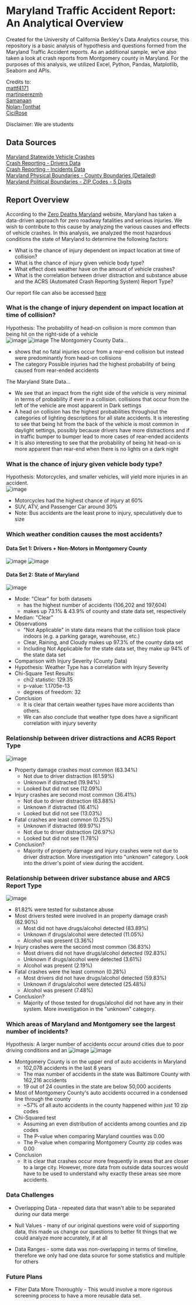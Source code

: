 # Maryland Traffic Accident Report: An Analytical Overview

Created for the University of California Berkley's Data Analytics course, this repository is a basic analysis of hypothesis and questions formed from the Maryland Traffic Accident reports. As an additional sample, we've also taken a look at crash reports from Montgomery county in Maryland. For the purposes of this analysis, we utilized Excel, Python, Pandas, Matplotlib, Seaborn and APIs.

Credits to:  
[mattf4171](https://github.com/mattf4171)  
[martinperezmh](https://github.com/martinperezmh)  
[Samanaan](https://github.com/Samanaan)  
[Nolan-Tonthat](https://github.com/Nolan-Tonthat)  
[CiciRose](https://github.com/CiciRose)

Disclaimer: We are students

## Data Sources

[Maryland Statewide Vehicle Crashes](https://catalog.data.gov/dataset/maryland-statewide-vehicle-crashes)  
[Crash Reporting - Drivers Data](https://catalog.data.gov/dataset/crash-reporting-drivers-data)  
[Crash Reporting - Incidents Data](https://data.montgomerycountymd.gov/Public-Safety/Crash-Reporting-Incidents-Data/bhju-22kf)  
[Maryland Physical Boundaries - County Boundaries (Detailed)](https://data.imap.maryland.gov/datasets/maryland::maryland-physical-boundaries-county-boundaries-detailed/explore?location=39.112176%2C-75.214890%2C8.00)  
[Maryland Political Boundaries - ZIP Codes - 5 Digits](https://data.imap.maryland.gov/datasets/maryland::maryland-political-boundaries-zip-codes-5-digit/explore?location=39.051957%2C-76.924091%2C10.00)  

## Report Overview

According to the [Zero Deaths Maryland](https://zerodeathsmd.gov/resources/crashdata/) website, Maryland has taken a data-driven approach for zero roadway fatalities and serious injuries. We wish to contribute to this cause by analyzing the various causes and effects of vehicle crashes. In this analysis, we analyzed the most hazardous conditions the state of Maryland to determine the following factors:  
* What is the chance of injury dependent on impact location at time of collision?
* What is the chance of injury given vehicle body type?
* What effect does weather have on the amount of vehicle crashes?
* What is the correlation between driver distraction and substance abuse and the ACRS (Automated Crash Reporting System) Report Type?

Our report file can also be accessed [here](https://docs.google.com/presentation/d/1g3qQqzpmoA4AUN7YhMe25vYk61qLxh9zNc-qlXNvWAo/edit#slide=id.g230f81c7ee2_1_1)
 

### What is the change of injury dependent on impact location at time of collision?
Hypothesis: The probability of head-on collision is more common than being hit on the right-side of a vehicle  
![image](https://raw.githubusercontent.com/mattf4171/Montgomery-County-Collision-Analysis/main/images/CountyDistOfImpactProb.png)
![image](https://raw.githubusercontent.com/mattf4171/Montgomery-County-Collision-Analysis/main/images/StateDistOfImpactProb.png)
The Montgomery County Data...  
* shows that no fatal injuries occur from a rear-end collision but instead were predominantly from head-on collisions   
* The category Possible injuries had the highest probability of being caused from rear-ended accidents  

The Maryland State Data...
* We see that an impact from the right side of the vehicle is very minimal in terms of probability if ever in a collision. collisions that occur from the left of the vehicle are most apparent in Dark settings
* A head on collision has the highest probabilities throughout the categories of lighting descriptions for all state accidents. It is interesting to see that being hit from the back of the vehicle is most common in daylight settings, possibly because drivers have more distractions and if in traffic bumper to bumper lead to more cases of rear-ended accidents
* It is also interesting to see that the probability of being hit head-on is more apparent than rear-end when there is no lights on a dark night

### What is the chance of injury given vehicle body type?
Hypothesis: Motorcycles, and smaller vehicles, will yield more injuries in an accident.  
![image](https://raw.githubusercontent.com/mattf4171/Montgomery-County-Collision-Analysis/main/images/ChanceOfInjuryDependentOnVehicleBodyType.png)  
* Motorcycles had the highest chance of injury at 60%
* SUV, ATV, and Passenger Car around 30%
* Note: Bus accidents are the least prone to injury, speculatively due to size

### Which weather condition causes the most accidents?
#### Data Set 1: Drivers + Non-Motors in Montgomery County  
![image](https://raw.githubusercontent.com/mattf4171/Montgomery-County-Collision-Analysis/main/images/AccidentsByWeatherCounty.png)
![image](https://raw.githubusercontent.com/mattf4171/Montgomery-County-Collision-Analysis/main/images/log10AccidentsByWeatherCounty.png)

#### Data Set 2: State of Maryland
![image](https://raw.githubusercontent.com/mattf4171/Montgomery-County-Collision-Analysis/main/images/AccidentsByWeatherState.png)

* Mode: "Clear" for both datasets
  * has the highest number of accidents (106,202 and 197,604)
  * makes up 73.1% & 43.9% of county and state data set, respectively
* Median: "Clear"
* Observations
  * "Not Applicable" in state data means that the collision took place indoors (e.g. a parking garage, warehouse, etc.)
  * Clear, Raining, and Cloudy makes up 97.3% of the county data set 
  * Including Not Applicable for the state data set, they make up 94% of the state data set
* Comparison with Injury Severity (County Data)
* Hypothesis: Weather Type has a correlation with Injury Severity 
* Chi-Square Test Results:
  * chi2 statistic: 129.35
  * p-value: 1.1705e-13
  * degrees of freedom: 32
* Conclusion
  * It is clear that certain weather types have more accidents than others.
  * We can also conclude that weather type does have a significant correlation with injury severity

### Relationship between driver distractions and ACRS Report Type
![image](https://raw.githubusercontent.com/mattf4171/Montgomery-County-Collision-Analysis/main/images/Driver_Distractions.png)
* Property damage crashes most common (63.34%)
  * Not due to driver distraction (61.59%)
  * Unknown if distracted (19.94%)
  * Looked but did not see (12.09%)
* Injury crashes are second most common (36.41%)
  * Not due to driver distraction (63.88%)
  * Unknown if distracted (16.41%)
  * Looked but did not see (13.03%)
* Fatal crashes are least common (0.25%)
  * Unknown if distracted (69.97%)
  * Not due to driver distraction (26.97%)
  * Looked but did not see (1.78%)
* Conclusion?
  * Majority of property damage and injury crashes were not due to driver distraction. More investigation into "unknown" category. Look into the driver's point of view during the accident.

### Relationship between driver substance abuse and ARCS Report Type
![image](https://raw.githubusercontent.com/mattf4171/Montgomery-County-Collision-Analysis/main/images/Driver_Substance_Abuse.png)
* 81.82% were tested for substance abuse
* Most drivers tested were involved in an property damage crash (62.90%)
  * Most did not have drugs/alcohol detected (83.89%)
  * Unknown if drugs/alcohol were detected (11.05%)
  * Alcohol was present (3.36%)
* Injury crashes were the second most common (36.83%)
  * Most drivers did not have drugs/alcohol detected (92.83%)
  * Unknown if drugs/alcohol were detected (3.61%)
  * Alcohol was present (2.19%)
* Fatal crashes were the least common (0.28%)
  * Most drivers did not have drugs/alcohol detected (59.83%)
  * Unknown if drugs/alcohol were detected (25.48%)
  * Alcohol was present (7.48%)
* Conclusion?
  * Majority of those tested for drugs/alcohol did not have any in their system. More investigation in the "unknown" category.

### Which areas of Maryland and Montgomery see the largest number of incidents?  

Hypothesis: A larger number of accidents occur around cities due to poor driving conditions and an
![image](https://raw.githubusercontent.com/mattf4171/Montgomery-County-Collision-Analysis/main/images/Accidents_per_county.png)
![image](https://raw.githubusercontent.com/mattf4171/Montgomery-County-Collision-Analysis/main/images/Accidents_per_zip.png)  
* Montgomery County is on the upper end of auto accidents in Maryland
  * 102,078 accidents in the last 8 years
  * The max number of accidents in the state was Baltimore County with 162,216 accidents
  * 19 out of 24 counties in the state are below 50,000 accidents
* Most of Montgomery County's auto accidents occurred in a condensed line through the county
  * ~57% of all auto accidents in the county happened within just 10 zip codes
* Chi-Squared test
  * Assuming an even distribution of accidents among counties and zip codes
  * The P-value when comparing Maryland counties was 0.00
  * The P-value when comparing Montgomery County zip codes was 0.00
* Conclusion
  * It is clear that crashes occur more frequently in areas that are closer to a large city. However, more data from outside data sources would have to be used to understand why exactly these areas see more accidents.

### Data Challenges
* Overlapping Data - repeated data that wasn't able to be separated during our data merge

* Null Values - many of our original questions were void of supporting data, this made us change our questions to better fit things that we could analyze more accurately, if at all

* Data Ranges - some data was non-overlapping in terms of timeline, therefore we only had one data source for some statistics and multiple for others

### Future Plans
* Filter Data More Thoroughly - This would involve a more rigorous screening process to have a more reusable data set.
